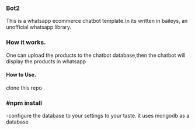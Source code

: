 ### Bot2
This is a whatsapp ecommerce chatbot template.\n
its written in baileys, an unofficial whatsapp library.
### How it works.
One can upload the products to the chatbot database,then the chatbot will display the products in whatsapp
#### How to Use.
clone this repo
### #npm install
-configure the database to your settings to your taste.
it uses mongodb as a database
